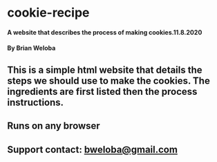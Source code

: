 # cookie-recipe
#### A website that describes the process of making cookies.11.8.2020
#### By **Brian Weloba**
## This is a simple html website that details the steps we should use to make the cookies. The ingredients are first listed then the process instructions.
## Runs on any browser
## Support contact: bweloba@gmail.com


